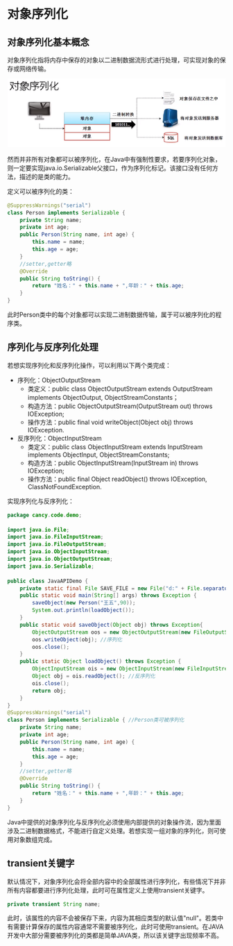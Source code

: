 # 对象序列化

## 对象序列化基本概念

对象序列化指将内存中保存的对象以二进制数据流形式进行处理，可实现对象的保存或网络传输。

![对象序列化](https://github.com/JCancy/JAVA/blob/master/picture/%E5%AF%B9%E8%B1%A1%E5%BA%8F%E5%88%97%E5%8C%96.PNG)

然而并非所有对象都可以被序列化，在Java中有强制性要求，若要序列化对象，则一定要实现java.io.Serializable父接口，作为序列化标记。该接口没有任何方法，描述的是类的能力。

定义可以被序列化的类：
```java
@SuppressWarnings("serial")
class Person implements Serializable {
	private String name;
	private int age;
	public Person(String name, int age) {
		this.name = name;
		this.age = age;
	}
	//setter,getter略
	@Override
	public String toString() {
		return "姓名：" + this.name + ",年龄：" + this.age;
	}
}
```

此时Person类中的每个对象都可以实现二进制数据传输，属于可以被序列化的程序类。



## 序列化与反序列化处理

若想实现序列化和反序列化操作，可以利用以下两个类完成：
* 序列化：ObjectOutputStream
	* 类定义：public class ObjectOutputStream extends OutputStream implements ObjectOutput, ObjectStreamConstants；
	* 构造方法：public ObjectOutputStream​(OutputStream out) throws IOException;
	* 操作方法：public final void writeObject​(Object obj) throws IOException.
* 反序列化：ObjectInputStream
	* 类定义：public class ObjectInputStream extends InputStream implements ObjectInput, ObjectStreamConstants;
	* 构造方法：public ObjectInputStream​(InputStream in) throws IOException;
	* 操作方法：public final Object readObject() throws IOException, ClassNotFoundException.

实现序列化与反序列化：
```java
package cancy.code.demo;

import java.io.File;
import java.io.FileInputStream;
import java.io.FileOutputStream;
import java.io.ObjectInputStream;
import java.io.ObjectOutputStream;
import java.io.Serializable;

public class JavaAPIDemo { 
	private static final File SAVE_FILE = new File("d:" + File.separator + "Java_code" + File.separator + "test_code" + File.separator + "cancy.person");
	public static void main(String[] args) throws Exception {	
		saveObject(new Person("王五",90));
		System.out.println(loadObject());
	}
	public static void saveObject(Object obj) throws Exception{
		ObjectOutputStream oos = new ObjectOutputStream(new FileOutputStream(SAVE_FILE));
		oos.writeObject(obj); //序列化
		oos.close();
	}
	public static Object loadObject() throws Exception {
		ObjectInputStream ois = new ObjectInputStream(new FileInputStream(SAVE_FILE));
		Object obj = ois.readObject(); //反序列化
		ois.close();
		return obj;
	}
}
@SuppressWarnings("serial")
class Person implements Serializable { //Person类可被序列化
	private String name;
	private int age;
	public Person(String name, int age) {
		this.name = name;
		this.age = age;
	}
	//setter,getter略
	@Override
	public String toString() {
		return "姓名：" + this.name + ",年龄：" + this.age;
	}
}
```

Java中提供的对象序列化与反序列化必须使用内部提供的对象操作流，因为里面涉及二进制数据格式，不能进行自定义处理。若想实现一组对象的序列化，则可使用对象数组完成。


## transient关键字

默认情况下，对象序列化会将全部内容中的全部属性进行序列化，有些情况下并非所有内容都要进行序列化处理，此时可在属性定义上使用transient关键字。

```java
private transient String name;
```

此时，该属性的内容不会被保存下来，内容为其相应类型的默认值"null"。若类中有需要计算保存的属性内容通常不需要被序列化，此时可使用transient。在JAVA开发中大部分需要被序列化的类都是简单JAVA类，所以该关键字出现频率不高。
